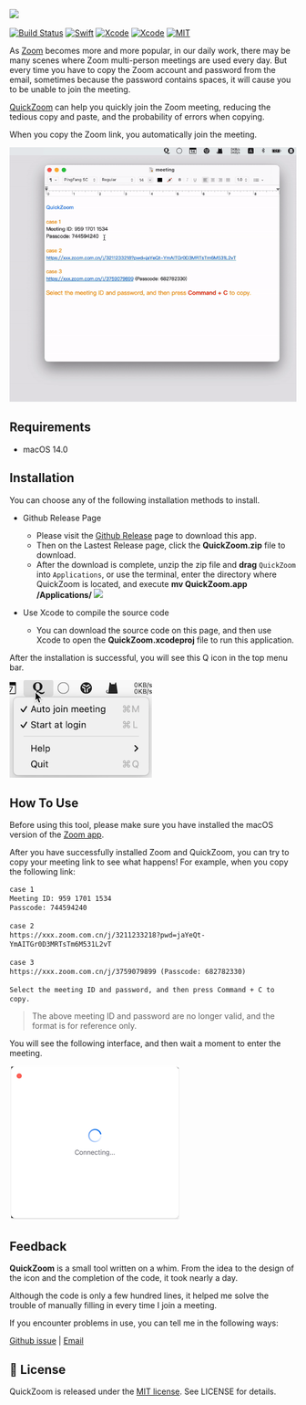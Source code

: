 
![](resources/banner.png)


[![Build Status](https://img.shields.io/badge/platforms-macOS%20-green.svg)](https://github.com/Jinxiansen/QuickZoom)
[![Swift](https://img.shields.io/badge/Swift-5.1-orange.svg)](https://swift.org)
[![Xcode](https://img.shields.io/badge/Xcode-11.0-blue.svg)](https://developer.apple.com/xcode)
[![Xcode](https://img.shields.io/badge/macOS-15.0-blue.svg)](https://developer.apple.com/macOS)
[![MIT](https://img.shields.io/badge/licenses-MIT-red.svg)](https://opensource.org/licenses/MIT)

As [Zoom](https://zoom.us) becomes more and more popular, in our daily work, there may be many scenes where Zoom multi-person meetings are used every day. But every time you have to copy the Zoom account and password from the email, sometimes because the password contains spaces, it will cause you to be unable to join the meeting.

[QuickZoom](https://github.com/Jinxiansen/QuickZoom) can help you quickly join the Zoom meeting, reducing the tedious copy and paste, and the probability of errors when copying.

When you copy the Zoom link, you automatically join the meeting.

![](resources/preview.gif)

## Requirements

- macOS 14.0


## Installation

You can choose any of the following installation methods to install.

- Github Release Page
	- Please visit the [Github Release](https://github.com/Jinxiansen/QuickZoom/releases) page to download this app.
	- Then on the Lastest Release page, click the **QuickZoom.zip** file to download.
	- After the download is complete, unzip the zip file and **drag** `QuickZoom` into `Applications`, or use the terminal, enter the directory where QuickZoom is located, and execute **mv QuickZoom.app /Applications/**  ![](resources/terminal.png)


- Use Xcode to compile the source code
	- You can download the source code on this page, and then use Xcode to open the **QuickZoom.xcodeproj** file to run this application.

After the installation is successful, you will see this Q icon in the top menu bar.

![](resources/menu.png)


## How To Use

Before using this tool, please make sure you have installed the macOS version of the [Zoom app](https://zoom.us).

After you have successfully installed Zoom and QuickZoom, you can try to copy your meeting link to see what happens!
For example, when you copy the following link:

``` shell
case 1
Meeting ID: 959 1701 1534
Passcode: 744594240

case 2
https://xxx.zoom.com.cn/j/3211233218?pwd=jaYeQt-YmAITGr0D3MRTsTm6M531L2vT

case 3
https://xxx.zoom.com.cn/j/3759079899 (Passcode: 682782330)

Select the meeting ID and password, and then press Command + C to copy.

```
>  The above meeting ID and password are no longer valid, and the format is for reference only.

You will see the following interface, and then wait a moment to enter the meeting.

![](resources/connecting.png)


## Feedback

**QuickZoom** is a small tool written on a whim. From the idea to the design of the icon and the completion of the code, it took nearly a day.

Although the code is only a few hundred lines, it helped me solve the trouble of manually filling in every time I join a meeting.

If you encounter problems in use, you can tell me in the following ways:

[Github issue](https://github.com/Jinxiansen/QuickZoom/issues/new) | [Email](mailto:hi@jinxiansen.com)


## 📄 License	

QuickZoom is released under the [MIT license](LICENSE). See LICENSE for details.


